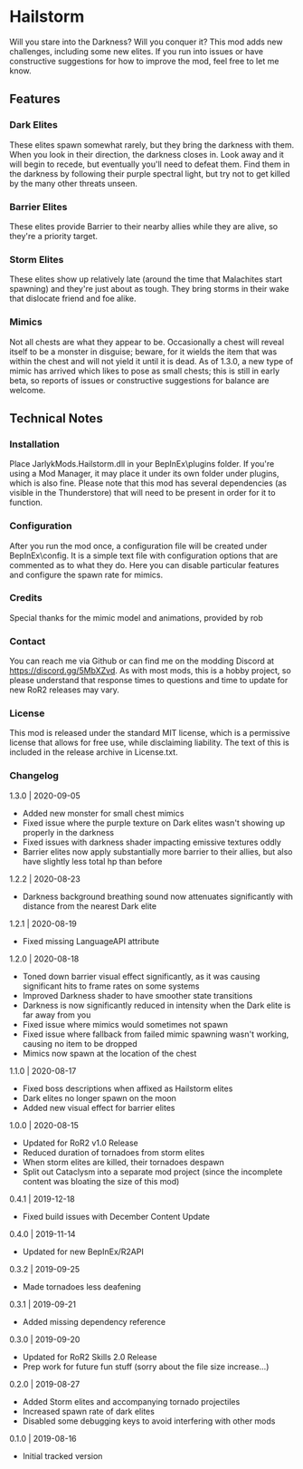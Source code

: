 
[//]: # ( Hailstorm )

# Hailstorm
Will you stare into the Darkness?  Will you conquer it?  This mod adds new challenges, including some new elites.  If you run into issues or have constructive suggestions for how to improve the mod, feel free to let me know.

## Features

### Dark Elites
These elites spawn somewhat rarely, but they bring the darkness with them.  When you look in their direction, the darkness closes in.  Look away and it will begin to recede, but eventually you'll need to defeat them.  Find them in the darkness by following their purple spectral light, but try not to get killed by the many other threats unseen.

### Barrier Elites
These elites provide Barrier to their nearby allies while they are alive, so they're a priority target.

### Storm Elites
These elites show up relatively late (around the time that Malachites start spawning) and they're just about as tough.  They bring storms in their wake that dislocate friend and foe alike.

### Mimics
Not all chests are what they appear to be.  Occasionally a chest will reveal itself to be a monster in disguise; beware, for it wields the item that was within the chest and will not yield it until it is dead.  As of 1.3.0, a new type of mimic has arrived which likes to pose as small chests; this is still in early beta, so reports of issues or constructive suggestions for balance are welcome.

## Technical Notes

### Installation
Place JarlykMods.Hailstorm.dll in your BepInEx\plugins folder.  If you're using a Mod Manager, it may place it under its own folder under plugins, which is also fine.  Please note that this mod has several dependencies (as visible in the Thunderstore) that will need to be present in order for it to function.

### Configuration
After you run the mod once, a configuration file will be created under BepInEx\config.  It is a simple text file with configuration options that are commented as to what they do.  Here you can disable particular features and configure the spawn rate for mimics.

### Credits
Special thanks for the mimic model and animations, provided by rob

### Contact
You can reach me via Github or can find me on the modding Discord at https://discord.gg/5MbXZvd.  As with most mods, this is a hobby project, so please understand that response times to questions and time to update for new RoR2 releases may vary.

### License
This mod is released under the standard MIT license, which is a permissive license that allows for free use, while disclaiming liability.  The text of this is included in the release archive in License.txt.

### Changelog

1.3.0 | 2020-09-05
- Added new monster for small chest mimics
- Fixed issue where the purple texture on Dark elites wasn't showing up properly in the darkness
- Fixed issues with darkness shader impacting emissive textures oddly
- Barrier elites now apply substantially more barrier to their allies, but also have slightly less total hp than before

1.2.2 | 2020-08-23
- Darkness background breathing sound now attenuates significantly with distance from the nearest Dark elite

1.2.1 | 2020-08-19
- Fixed missing LanguageAPI attribute

1.2.0 | 2020-08-18
- Toned down barrier visual effect significantly, as it was causing significant hits to frame rates on some systems
- Improved Darkness shader to have smoother state transitions
- Darkness is now significantly reduced in intensity when the Dark elite is far away from you
- Fixed issue where mimics would sometimes not spawn
- Fixed issue where fallback from failed mimic spawning wasn't working, causing no item to be dropped
- Mimics now spawn at the location of the chest

1.1.0 | 2020-08-17
- Fixed boss descriptions when affixed as Hailstorm elites
- Dark elites no longer spawn on the moon
- Added new visual effect for barrier elites

1.0.0 | 2020-08-15
- Updated for RoR2 v1.0 Release
- Reduced duration of tornadoes from storm elites
- When storm elites are killed, their tornadoes despawn
- Split out Cataclysm into a separate mod project (since the incomplete content was bloating the size of this mod)

0.4.1 | 2019-12-18
- Fixed build issues with December Content Update

0.4.0 | 2019-11-14
- Updated for new BepInEx/R2API

0.3.2 | 2019-09-25
- Made tornadoes less deafening

0.3.1 | 2019-09-21
- Added missing dependency reference

0.3.0 | 2019-09-20
- Updated for RoR2 Skills 2.0 Release
- Prep work for future fun stuff (sorry about the file size increase...)

0.2.0 | 2019-08-27
- Added Storm elites and accompanying tornado projectiles
- Increased spawn rate of dark elites
- Disabled some debugging keys to avoid interfering with other mods

0.1.0 | 2019-08-16
- Initial tracked version